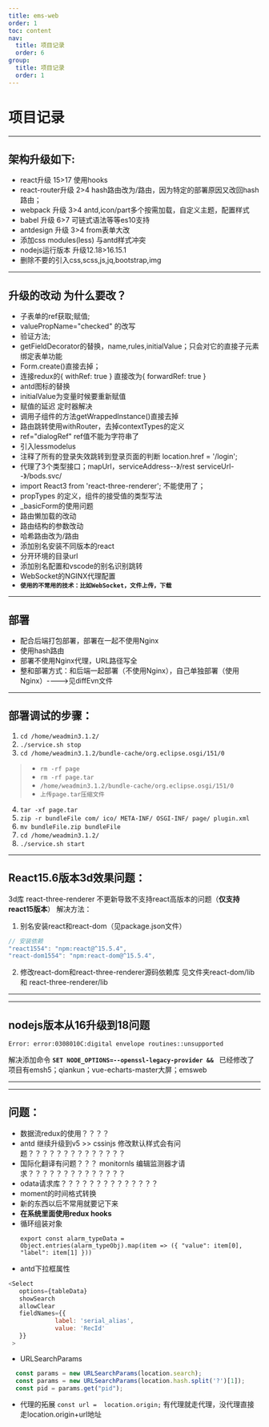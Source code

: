 ```yaml
---
title: ems-web
order: 1
toc: content
nav:
  title: 项目记录
  order: 6
group: 
  title: 项目记录
  order: 1
---
```


# 项目记录
-----

## 架构升级如下:
* react升级 15>17         使用hooks
* react-router升级 2>4    hash路由改为/路由，因为特定的部署原因又改回hash路由；
* webpack  升级 3>4       antd,icon/part多个按需加载，自定义主题，配置样式
* babel       升级 6>7    可链式语法等等es10支持
* antdesign  升级 3>4     from表单大改
* 添加css modules(less)         与antd样式冲突
* nodejs运行版本 升级12.18>16.15.1
* 删除不要的引入css,scss,js,jq,bootstrap,img

-----

## 升级的改动 为什么要改？
* 子表单的ref获取;赋值;
* valuePropName="checked" 的改写
* 验证方法;
* getFieldDecorator的替换，name,rules,initialValue；只会对它的直接子元素绑定表单功能
* Form.create()直接去掉；
* 连接redux的{ withRef: true } 直接改为{ forwardRef: true }
* antd图标的替换
* initialValue为变量时候要重新赋值
* 赋值的延迟 定时器解决
* 调用子组件的方法getWrappedInstance()直接去掉
* 路由跳转使用withRouter，去掉contextTypes的定义
* ref="dialogRef" ref值不能为字符串了
* 引入lessmodelus
* 注释了所有的登录失效跳转到登录页面的判断 location.href = '/login';
* 代理了3个类型接口；mapUrl，serviceAddress--》/rest   serviceUrl--》/bods.svc/
* import React3 from 'react-three-renderer'; 不能使用了；
* propTypes 的定义，组件的接受值的类型写法
* _basicForm的使用问题
* 路由懒加载的改动
* 路由结构的参数改动
* 哈希路由改为/路由
* 添加别名安装不同版本的react
* 分开环境的目录url
* 添加别名配置和vscode的别名识别跳转
* WebSocket的NGINX代理配置
* **`使用的不常用的技术：比如WebSocket，文件上传，下载`**


-----

## 部署
* 配合后端打包部署，部署在一起不使用Nginx
* 使用hash路由
* 部署不使用Nginx代理，URL路径写全
* 整和部署方式：和后端一起部署（不使用Nginx），自己单独部署（使用Nginx）---->见diffEvn文件

-----

## 部署调试的步骤：
1. `cd /home/weadmin3.1.2/`
2. `./service.sh stop`
3. `cd /home/weadmin3.1.2/bundle-cache/org.eclipse.osgi/151/0`
> * `rm -rf page ` 
> * `rm -rf page.tar`  
> * `/home/weadmin3.1.2/bundle-cache/org.eclipse.osgi/151/0`  
> * `上传page.tar压缩文件`
4. `tar -xf page.tar`
5. `zip -r bundleFile com/ ico/ META-INF/ OSGI-INF/ page/ plugin.xml`
6. `mv bundleFile.zip bundleFile`
7. `cd /home/weadmin3.1.2/`
8. `./service.sh start`




-----

 ## React15.6版本3d效果问题：
3d库 react-three-renderer 不更新导致不支持react高版本的问题（**仅支持react15版本**）
解决方法：
1. 别名安装react和react-dom（见package.json文件）
``` JavaScript
// 安装依赖
"react1554": "npm:react@^15.5.4",
"react-dom1554": "npm:react-dom@^15.5.4",
```
2. 修改react-dom和react-three-renderer源码依赖库
见文件夹react-dom/lib 和 react-three-renderer/lib

-----



 -----

## nodejs版本从16升级到18问题
`Error: error:0308010C:digital envelope routines::unsupported`

解决添加命令 **`SET NODE_OPTIONS=--openssl-legacy-provider && `**
已经修改了项目有emsh5；qiankun；vue-echarts-master大屏；emsweb

 -----


 
 -----

 ## 问题：
 * 数据流redux的使用？？？？
 * antd 继续升级到v5  >>  cssinjs 修改默认样式会有问题？？？？？？？？？？？？？？
 * 国际化翻译有问题？？？ monitornls 编辑监测器才请求？？？？？？？？？？？？？？
 * odata请求库？？？？？？？？？？？？？？
 * moment的时间格式转换
 * 新的东西以后不常用就要记下来
 * **在系统里面使用redux hooks**
 * 循环组装对象  
   ```
   export const alarm_typeData = Object.entries(alarm_typeObj).map(item => ({ "value": item[0], "label": item[1] }))
   ```
 * antd下拉框属性
 ``` JavaScript
 <Select 
    options={tableData} 
    showSearch 
    allowClear 
    fieldNames={{
              label: 'serial_alias',
              value: 'RecId'
    }}
  >
  ```
  * URLSearchParams
  ``` JavaScript
    const params = new URLSearchParams(location.search);
    const params = new URLSearchParams(location.hash.split('?')[1]);
    const pid = params.get("pid");
  ```

  * 代理的拓展
    `const url =  location.origin;`
    有代理就走代理，没代理直接走location.origin+url地址
  




 
